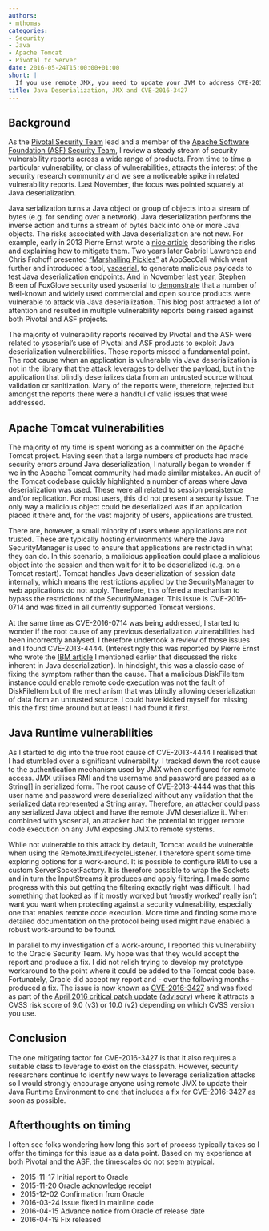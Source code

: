 ```yaml
---
authors:
- mthomas
categories:
- Security
- Java
- Apache Tomcat
- Pivotal tc Server
date: 2016-05-24T15:00:00+01:00
short: |
  If you use remote JMX, you need to update your JVM to address CVE-2016-3427
title: Java Deserialization, JMX and CVE-2016-3427
---
```


## Background
As the [Pivotal Security Team](https://pivotal.io/security) lead and a member of the [Apache Software Foundation (ASF) Security Team](https://www.apache.org/security), I review a steady stream of security vulnerability reports across a wide range of products. From time to time a particular vulnerability, or class of vulnerabilities, attracts the interest of the security research community and we see a noticeable spike in related vulnerability reports. Last November, the focus was pointed squarely at Java deserialization.

Java serialization turns a Java object or group of objects into a stream of bytes (e.g. for sending over a network). Java deserialization performs the inverse action and turns a stream of bytes back into one or more Java objects. The risks associated with Java deserialization are not new. For example, early in 2013 Pierre Ernst wrote a [nice article](http://www.ibm.com/developerworks/java/library/se-lookahead/index.html) describing the risks and explaining how to mitigate them. Two years later Gabriel Lawrence and Chris Frohoff presented [“Marshalling Pickles”](http://frohoff.github.io/appseccali-marshalling-pickles/) at AppSecCali which went further and introduced a tool, [ysoserial](https://github.com/frohoff/ysoserial), to generate malicious payloads to test Java deserialization endpoints. And in November last year, Stephen Breen of FoxGlove security used ysoserial to [demonstrate](http://foxglovesecurity.com/2015/11/06/what-do-weblogic-websphere-jboss-jenkins-opennms-and-your-application-have-in-common-this-vulnerability/) that a number of well-known and widely used commercial and open source products were vulnerable to attack via Java deserialization. This blog post attracted a lot of attention and resulted in multiple vulnerability reports being raised against both Pivotal and ASF projects.

The majority of vulnerability reports received by Pivotal and the ASF were related to ysoserial’s use of Pivotal and ASF products to exploit Java deserialization vulnerabilities. These reports missed a fundamental point. The root cause when an application is vulnerable via Java deserialization is not in the library that the attack leverages to deliver the payload, but in the application that blindly deserializes data from an untrusted source without validation or sanitization. Many of the reports were, therefore, rejected but amongst the reports there were a handful of valid issues that were addressed.

## Apache Tomcat vulnerabilities
The majority of my time is spent working as a committer on the Apache Tomcat project. Having seen that a large numbers of products had made security errors around Java deserialization, I naturally began to wonder if we in the Apache Tomcat community had made similar mistakes. An audit of the Tomcat codebase quickly highlighted a number of areas where Java deserialization was used. These were all related to session persistence and/or replication. For most users, this did not present a security issue. The only way a malicious object could be deserialized was if an application placed it there and, for the vast majority of users, applications are trusted.

There are, however, a small minority of users where applications are not trusted. These are typically hosting environments where the Java SecurityManager is used to ensure that applications are restricted in what they can do. In this scenario, a malicious application could place a malicious object into the session and then wait for it to be deserialized (e.g. on a Tomcat restart). Tomcat handles Java deserialization of session data internally, which means the restrictions applied by the SecurityManager to web applications do not apply. Therefore, this offered a mechanism to bypass the restrictions of the SecurityManager. This issue is CVE-2016-0714 and was fixed in all currently supported Tomcat versions.

At the same time as CVE-2016-0714 was being addressed, I started to wonder if the root cause of any previous deserialization vulnerabilities had been incorrectly analysed. I therefore undertook a review of those issues and I found CVE-2013-4444. (Interestingly this was reported by Pierre Ernst who wrote the [IBM article](http://www.ibm.com/developerworks/java/library/se-lookahead/index.html) I mentioned earlier that discussed the risks inherent in Java deserialization). In hindsight, this was a classic case of fixing the symptom rather than the cause. That a malicious DiskFileItem instance could enable remote code execution was not the fault of DiskFileItem but of the mechanism that was blindly allowing deserialization of data from an untrusted source. I could have kicked myself for missing this the first time around but at least I had found it first.

## Java Runtime vulnerabilities
As I started to dig into the true root cause of CVE-2013-4444 I realised that I had stumbled over a significant vulnerability. I tracked down the root cause to the authentication mechanism used by JMX when configured for remote access. JMX utilises RMI and the username and password are passed as a String[] in serialized form. The root cause of CVE-2013-4444 was that this user name and password were deserialized without any validation that the serialized data represented a String array. Therefore, an attacker could pass any serialized Java object and have the remote JVM deserialize it. When combined with ysoserial, an attacker had the potential to trigger remote code execution on any JVM exposing JMX to remote systems.

While not vulnerable to this attack by default, Tomcat would be vulnerable when using the RemoteJmxLifecycleListener. I therefore spent some time exploring options for a work-around. It is possible to configure RMI to use a custom ServerSocketFactory. It is therefore possible to wrap the Sockets and in turn the InputStreams it produces and apply filtering. I made some progress with this but getting the filtering exactly right was difficult. I had something that looked as if it mostly worked but ‘mostly worked’ really isn’t want you want when protecting against a security vulnerability, especially one that enables remote code execution. More time and finding some more detailed documentation on the protocol being used might have enabled a robust work-around to be found.

In parallel to my investigation of a work-around, I reported this vulnerability to the Oracle Security Team. My hope was that they would accept the report and produce a fix. I did not relish trying to develop my prototype workaround to the point where it could be added to the Tomcat code base. Fortunately, Oracle did accept my report and - over the following months - produced a fix. The issue is now known as [CVE-2016-3427](https://cve.mitre.org/cgi-bin/cvename.cgi?name=CVE-2016-3427) and was fixed as part of the [April 2016 critical patch update](http://www.oracle.com/technetwork/topics/security/cpuapr2016-2881694.html) ([advisory](http://www.oracle.com/technetwork/security-advisory/cpuapr2016v3-2985753.html)) where it attracts a CVSS risk score of 9.0 (v3) or 10.0 (v2) depending on which CVSS version you use.

## Conclusion
The one mitigating factor for CVE-2016-3427 is that it also requires a suitable class to leverage to exist on the classpath. However, security researchers continue to identify new ways to leverage serialization attacks so I would strongly encourage anyone using remote JMX to update their Java Runtime Environment to one that includes a fix for CVE-2016-3427 as soon as possible.

## Afterthoughts on timing
I often see folks wondering how long this sort of process typically takes so I offer the timings for this issue as a data point. Based on my experience at both Pivotal and the ASF, the timescales do not seem atypical.

* 2015-11-17 Initial report to Oracle
* 2015-11-20 Oracle acknowledge receipt
* 2015-12-02 Confirmation from Oracle
* 2016-03-24 Issue fixed in mainline code
* 2016-04-15 Advance notice from Oracle of release date
* 2016-04-19 Fix released
